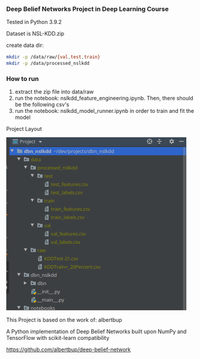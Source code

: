 ### Deep Belief Networks Project in Deep Learning Course


Tested in Python 3.9.2

Dataset is NSL-KDD.zip

create data dir:
```bash
mkdir -p /data/raw/{val,test,train}
mkdir -p /data/processed_nslkdd
```

### How to run

1. extract the zip file into data/raw
2. run the notebook: nslkdd_feature_engineering.ipynb.
Then, there should be the following csv's
3. run the notebook: nslkdd_model_runner.ipynb in order to train and fit the model


Project Layout


![layout](images/layout.png "layout")


This Project is based on the work of: albertbup

A Python implementation of Deep Belief Networks built upon NumPy and TensorFlow with scikit-learn compatibility

https://github.com/albertbup/deep-belief-network

